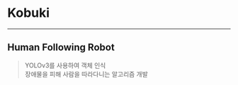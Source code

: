 # Kobuki
----------------------
## Human Following Robot
>YOLOv3를 사용하여 객체 인식  
>장애물을 피해 사람을 따라다니는 알고리즘 개발
